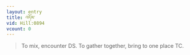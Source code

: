 ```yaml
---
layout: entry
title: འདོམ་
vid: Hill:0894
vcount: 0
---
```

> To mix, encounter DS\. To gather together, bring to one place TC\.


